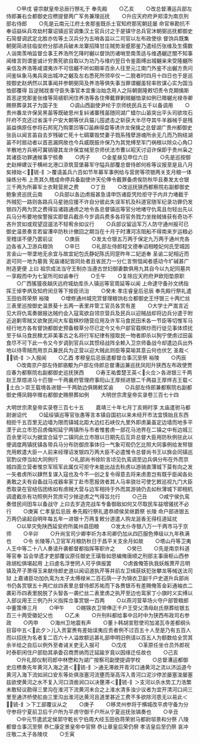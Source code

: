<!-- { "loadSidebar": true } -->
　　○甲戌  睿宗献皇帝忌辰行祭礼于  奉先殿
　　○乙亥
　　○改总督漕运兵部左侍郎兼右佥都御史应槚提督两广军务兼理巡抚
　　○升应天府府尹郑漳为南京刑部右侍郎
　　○先是云南元江府土舍那鉴既杀土官知府那宪朝廷屡  命官审勘抗不奉诏益纵兵攻劫村寨诏镇巡官调集汉土官兵讨之于是镇守总兵官沐朝弼巡抚都御史石简督调武定北胜亦佐等土汉兵分为五哨各监以二司官以左布政使徐  督饷兵既集朝弼简进驻临安府分部进兵破未龙寨招降甘庄贼势渐蹙那鉴乃遣经历张维及生儒数人诣南羡哨监督佥事王养浩所乞降时樾以督饷历诸哨至南羡适与维遇樾迂闇不知事闻维言则谓鉴诚计穷畏死欲自取以为功乃与维约翌日令鉴面缚出城樾亲来受隆樾所亲信及养浩等咸谓夷诈不可信樾不听如期率百余人往至元江南门外鉴不出樾方责问间鉴纵象马夷兵突出城冲之樾及左右悉死所领卒仅一二脱者时四月十四日也于是巡按御史赵炳然以其事闻并参朝弼简及养浩等俱失事当罪谓樾虽轻率败谋心实为国当恤部覆得  旨逆贼戕害守臣失事官本宜重治始念用人之际朝弼隆敕切责令克期擒斯首恶逆党那鉴张维等简禠职闲住养浩等各住俸戴罪剿贼樾恤录如例已赠樾光禄寺卿赐祭葬录其子为国子生
　　○调山西副使尹纶于京师统民兵五千以备调用
　　○贵州番龙许保吴黑苖等既破思州复紏诸寨残苖随同湖广蜡尔山苖突出平头司欲攻石阡府不克还过省溪千户安大朝等伏兵猫儿囤遮击之斩获大半尽夺其牛羊器械于是残苖益惧原任参将石邦宪乃购栗凹等□苖麻得盘等诱许龙保擒之总督湖广贵州都御史张岳以闻言苖自去岁残破亡死十七碉寨毁焚妻子戮系残孽游魂所余无几而乃购结湖苖不时扇动者以首恶漏网故也今兵威既振许保乃为其党缚至军门祸根以除众心角□羊散地方兵祸可冀销寝其龙许保宜械至京师伏法市曹以昭天讨诏许保即于贵州枭之其诸臣功罪通候事宁核奏
　　○丙子
　　○金星昼见申位六日
　　○先是巡按御史赵绅建议于横岭北港口添筑营堡募军守隘兵部覆总督侍郎何栋等议报至是且八月矣禄始＜锍-釒＞覆请盖兵六百如节年募军事例给与营房等项银两关支月粮一体操练分布  上责其久稽成命停兵备副使许天伦俸令戴罪备虏俟防秋毕且奏发太仓银三千两为所募军士衣鞋营房之费
　　○丁丑
　　○改巡抚狭西都察院右副都御史鲍象贤巡抚云南
　　○兵部以各边虏报甚急请申饬诸臣凭险拒守于内并力堵截于外贼犯一路则各路兵马星驰应援不许自分彼此失误军机及科道官随军纪录功罪仍发银四万两为赏之费得旨诸路通虏之地令各总督镇巡等官分地堵守仇鸾且勿轻出先以兵马分布要地俟警报实即督兵截杀今岁调兵费多各将官务戮力坐挫贼锋获有奇功不吝升赏如或观望逗遛法不轻宥余如议行
　　○兵部议留运军万人防守通州报可已御史温景奏言若留漕卒防秋计撤回之期当在十月于时漕河冻阻船不得南来岁运粮必至稽误不便乃罢前议
　　○庚辰
　　○发太仓银五万两于保定九万两于通州充各边各省入卫游兵粮饷
　　○辛巳
　　○礼部左侍郎程文德奉诏相睦妃何氏茔城因言金山一带垄地无余宜与故宜妃包氏静妃陈氏同窆昨年二妃逝奉  圣谕二妃相近而逝可同一地为墓我  宪庙诸妃皆同处者且省民力一分仁言恻怚闻者感动今圹碱甚广附造更便  上曰  祖宗成法当守王制亦当遵古世妇御妻数俱用九其自今以九妃同墓共一享殿而中为七室所司如谕奉行
　　○壬午
　　○复除应天府府尹欧阳垫原职
　　○广西猺獞夜越庆远府城劫库杀人镇巡等官周延等以闻  上命逮守备孙文绣指挥王倬李炳及知府闵旦等下按臣讯治
　　○癸未  孝庄睿皇后忌辰  奉先殿行祭礼遣玉田伯蒋荣祭  裕陵
　　○增修通州城完赏督理粮饷右佥都御史王忬银三十两纻丝三表里巡按御史温景葵十五两一表里并管工官员各赏有差
　　○大学士严嵩言近见大将仇鸾奏据报达贼约会入寇鸾欲自领京营兵及民兵以迎贼战却将边兵分遣于附近追剿零贼又欲聚民间大车载棋杪随营应用及许军马食民田禾各一节臣等切惟军马经行地方各有督饷都御史预备粮草分尽已定今又令户部官载棋炒而行徒见事体烦扰至于纵马食民稼尤非美事古之名将行军纪律有擅取民一物者即杀以狥宁使虏过田苖食尽不可下此一令又今岁调到官兵以其惯经战阵全赖入卫京师备战今却遣边兵出外地以待零贼而用京兵兼民兵为正营以迎大贼此则臣等莫喻其意云何也伏乞  圣裁＜锍-釒＞入报闻
　　○乙酉  孝穆皇后忌辰遣都督佥事沉至祭  裕陵
　　○丙辰
　　○改南京户部左侍郎骆颙为户部左侍郎总督漕运兼巡抚凤阳升狭西左布政使贾应春为都察院右副都御史巡抚狭西
　　○寿王祐耆楚王英＜火佥＞各进银三千两赵王厚煜进马十匹银一千两襄府管理府事阳山王厚频进银二千两益王厚烨吉王载＜土白＞崇王载境各进银一千两助边俱赐敕奖谕
　　○兵部左侍郎兼都察院右副都御史傅凤翱卒赠右都御史赐祭葬如例
　　大明世宗肃皇帝实录卷三百七十四


大明世宗肃皇帝实录卷三百七十五
　　嘉靖三十年七月丁亥朔时享  太庙遣驸马都尉谢诏代
　　○延绥镇巡等官张愚等言本镇自国初以来未经开市法宜慎始且东西相拒千五百里无边墙为限而镇城北距大边红石峡仅九里外即虏巢虽定边墙而地多平漠于此立市恐召虏侮矧延宁两镇所与市者惟套虏一部花马池界在二镇之中有边城三百余里可以为据宜合延宁二镇同此立市限以日期先后互异总督大臣用防秋例驻此以便调度两镇抚镇各带兵马分布防御庶事体归一气象可观仍乞比照大同事例给发帑银充用敕遣大臣一人前来经理诏发银四万两大臣不必遣惟令总督尚书王以旆会同镇巡官酌议停当如大同例行
　　○礼部尚书徐阶言顷见仇鸾调至边兵俱分布在外而京城四面立营者惟京军班军此属仅可拒守未能出战去秋虏以游骑直薄城下莫有向之发一矢者虏所以肆然复谋入寇也及今不一创之复令得意去将来虏患岂有既乎臣闻各处勇敢之夫有自备战马戎器率家丁赴市愿报效者其人马率骁壮可使乞敕巡视九门大臣悉取录在官结伍团练如有虏贼大营与边军相持于外而其游骑仍去如秋薄城下即相机调遣截杀有功照例升赏庶可少挫逆虏之气得旨允行
　　○己丑
　　○咸宁侯仇鸾奏借民间田车以备战守  上曰去岁造完战车专备御敌如何又尽取民车益增骚扰不必行
　　○庚寅  仁孝皇后忌辰  奉先殿行祭礼遣恭顺侯吴继爵祭  长陵  命户部进银五万两仍谕起自明年每五年一进银十万两复敕分道遣人购龙涎香无得枉道延扰
　　○以旱灾免陕西延安府所属州县田粮
　　○发太仆寺银八万一千两市马于京师
　　○辛卯
　　○升尚宝司少卿李圻为本司卿仍加从四匹服色俸级以九年秩满也
　　○令  长陵等八卫官军月粮防秋日于昌平关支余月如故
　　○塔山丹等卫夷人王中等二十八人奏请升袭都督都指挥等职许之
　　○癸巳
　　○先是南京科道等官奉  旨会举遗才吏部覆议原任御史王璜昝如思编脩唐顺之刑部主事唐枢山西参政胡松俱堪起用  上曰虗名浮誉罔人可乎俱报罢
　　○虏酋俺答执我妖叛萧芹吕明镇及芹子萧得玉来献侍郎史道以闻诏道执芹等并前左卫缉获妖犯张攀龙等械送法司狱  上嘉诸臣功加仇鸾为太子太傅禄米二百石荫一子为锦衣卫副千户史道升兵部尚书仍各赏银五十两纻丝四表里总督侍郎苏祐而下各赉银币有差赐俺答金彩通袖衣二袭彩币四表里脱脱了头智各一袭纻丝二表里虏之执芹至边也鸾家丁小旗时义实缚以入部议用王三例乃升义指挥佥事赏银一百两
　　○以燕河营草场火夺户部管粮郎中董策俸三月
　　○甲午
　　○赐锦衣卫带俸正千户王受父清母赵氏祭葬给银五百三十两受徽妃父也
　　○乙未
　　○升刑科都给事中吕时中为狭西布政司右参政
　　○丙申
　　○海州卫地震有声
　　○董卜韩胡宣慰使司加渴瓦寺差都纲头目容中五＜此夕＞儿入贡宴赉有差始误夷应贡者例不过百五十人至是乃有五百人而以招抚为名者复二百六十人溢故额远甚礼部申明旧例请以百五人为额数给全赏其余半给之自后以例外至者诫关吏无入报可
　　○戊戌
　　○革原任坐仓员外郎祝时泰职闲住户部劾其承委召商贾纳而迁延踰岁竟以因缘迁任故也
　　○己亥
　　○升礼部仪制司郎中林懋和为湖广按察司副使提调学校
　　○总督漕运都御史应槚奏先年黄河入海之道＜锍-釒＞通无滞故开青河口通黄河之流以济运道今黄河入海下流如涧口安东等处俱涨塞河流壅而渐高泻入青河口泥沙停淤屡塞浚屡塞兹欲使黄河之水不复入河口湏凿涧口以决壅滞＜锍-釒＞支河以杀水势工力浩繁未敢轻议勘得三里沟在淮河下流黄河未合之上淮水清多浊少议者为宜开清河口间三里至通济桥使舡由三里沟出淮河达黄河且道里甚近工费不多欲除河患无以易此＜锍-釒＞下工部覆议从之
　　○庚子
　　○移灵州参将于横城改平虏守备为分守参将宁夏前卫后千户所为平虏守御千户所从宁夏巡抚张镐奏也
　　○辛丑
　　○中元节遣武定侯郭守乾长宁伯周大经玉田伯蒋荣驸马都尉邬景和分祭  八陵都督佥事沉至祭  恭仁康定景皇帝中官祭  恭让章皇后荣仍祭  孝洁皇后至仍祭  哀冲  庄敬二太子各陵坟
　　○壬寅

